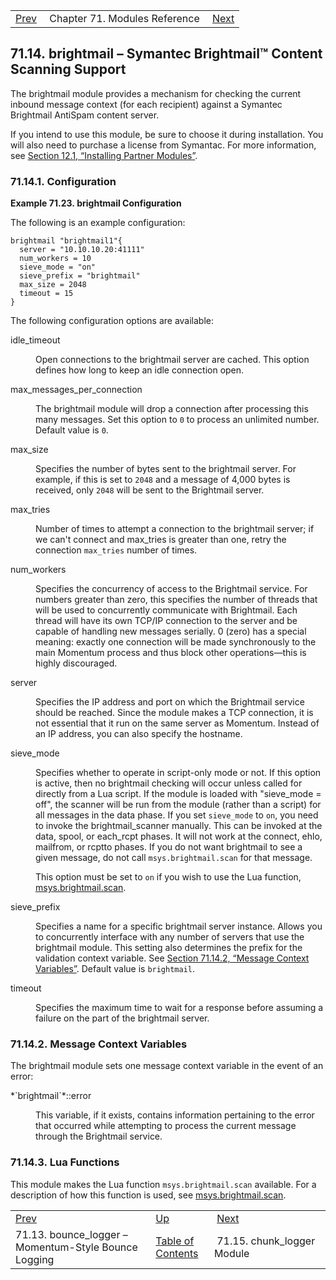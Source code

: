 |     |     |     |
| --- | --- | --- |
| [Prev](modules.bounce_logger)  | Chapter 71. Modules Reference |  [Next](modules.chunk_logger) |

## 71.14. brightmail – Symantec Brightmail™ Content Scanning Support

<a className="indexterm" name="idp20183088"></a>

The brightmail module provides a mechanism for checking the current inbound message context (for each recipient) against a Symantec Brightmail AntiSpam content server.

If you intend to use this module, be sure to choose it during installation. You will also need to purchase a license from Symantac. For more information, see [Section 12.1, “Installing Partner Modules”](post_installation#install.additional.packages "12.1. Installing Partner Modules").

### 71.14.1. Configuration

<a name="example.brightmail.3"></a>

**Example 71.23. brightmail Configuration**

The following is an example configuration:

```
brightmail "brightmail1"{
  server = "10.10.10.20:41111"
  num_workers = 10
  sieve_mode = "on"
  sieve_prefix = "brightmail"
  max_size = 2048
  timeout = 15
}
```

The following configuration options are available:

<dl className="variablelist">

<dt>idle_timeout</dt>

<dd>

Open connections to the brightmail server are cached. This option defines how long to keep an idle connection open.

</dd>

<dt>max_messages_per_connection</dt>

<dd>

The brightmail module will drop a connection after processing this many messages. Set this option to `0` to process an unlimited number. Default value is `0`.

</dd>

<dt>max_size</dt>

<dd>

Specifies the number of bytes sent to the brightmail server. For example, if this is set to `2048` and a message of 4,000 bytes is received, only `2048` will be sent to the Brightmail server.

</dd>

<dt>max_tries</dt>

<dd>

Number of times to attempt a connection to the brightmail server; if we can't connect and max_tries is greater than one, retry the connection `max_tries` number of times.

</dd>

<dt>num_workers</dt>

<dd>

Specifies the concurrency of access to the Brightmail service. For numbers greater than zero, this specifies the number of threads that will be used to concurrently communicate with Brightmail. Each thread will have its own TCP/IP connection to the server and be capable of handling new messages serially. 0 (zero) has a special meaning: exactly one connection will be made synchronously to the main Momentum process and thus block other operations—this is highly discouraged.

</dd>

<dt>server</dt>

<dd>

Specifies the IP address and port on which the Brightmail service should be reached. Since the module makes a TCP connection, it is not essential that it run on the same server as Momentum. Instead of an IP address, you can also specify the hostname.

</dd>

<dt>sieve_mode</dt>

<dd>

Specifies whether to operate in script-only mode or not. If this option is active, then no brightmail checking will occur unless called for directly from a Lua script. If the module is loaded with "sieve_mode = off", the scanner will be run from the module (rather than a script) for all messages in the data phase. If you set `sieve_mode` to `on`, you need to invoke the brightmail_scanner manually. This can be invoked at the data, spool, or each_rcpt phases. It will not work at the connect, ehlo, mailfrom, or rcptto phases. If you do not want brightmail to see a given message, do not call `msys.brightmail.scan` for that message.

This option must be set to `on` if you wish to use the Lua function, [msys.brightmail.scan](lua.ref.msys.brightmail.scan "msys.brightmail.scan").

</dd>

<dt>sieve_prefix</dt>

<dd>

Specifies a name for a specific brightmail server instance. Allows you to concurrently interface with any number of servers that use the brightmail module. This setting also determines the prefix for the validation context variable. See [Section 71.14.2, “Message Context Variables”](modules.brightmail#modules.brightmail.context.variables "71.14.2. Message Context Variables"). Default value is `brightmail`.

</dd>

<dt>timeout</dt>

<dd>

Specifies the maximum time to wait for a response before assuming a failure on the part of the brightmail server.

</dd>

</dl>

### 71.14.2. Message Context Variables

The brightmail module sets one message context variable in the event of an error:

<dl className="variablelist">

<dt>*`brightmail`*::error</dt>

<dd>

This variable, if it exists, contains information pertaining to the error that occurred while attempting to process the current message through the Brightmail service.

</dd>

</dl>

### 71.14.3. Lua Functions

This module makes the Lua function `msys.brightmail.scan` available. For a description of how this function is used, see [msys.brightmail.scan](lua.ref.msys.brightmail.scan "msys.brightmail.scan").

|     |     |     |
| --- | --- | --- |
| [Prev](modules.bounce_logger)  | [Up](modules) |  [Next](modules.chunk_logger) |
| 71.13. bounce_logger – Momentum-Style Bounce Logging  | [Table of Contents](index) |  71.15. chunk_logger Module |

